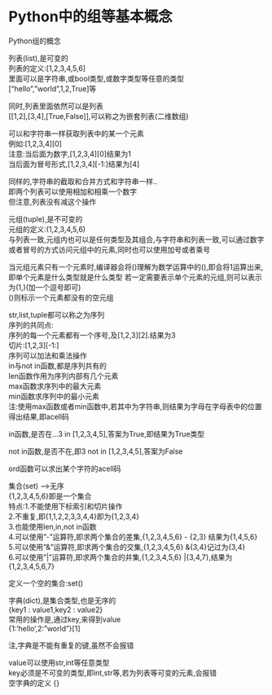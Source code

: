# Python中的组等基本概念

Python组的概念

列表(list),是可变的</br>
列表的定义:[1,2,3,4,5,6]</br>
里面可以是字符串,或bool类型,或数字类型等任意的类型</br>
[“hello”,”world”,1,2,True]等

同时,列表里面依然可以是列表</br>
[[1,2],[3,4],[True,False]],可以称之为嵌套列表(二维数组)

可以和字符串一样获取列表中的某一个元素</br>
例如:[1,2,3,4][0]</br>
注意:当后面为数字,[1,2,3,4][0]结果为1</br>
         当后面为冒号形式,[1,2,3,4][-1:]结果为[4]

同样的,字符串的截取和合并方式和字符串一样..</br>
即两个列表可以使用相加和相乘一个数字</br>
但注意,列表没有减这个操作

元组(tuple),是不可变的</br>
元组的定义:(1,2,3,4,5,6)</br>
与列表一致,元组内也可以是任何类型及其组合,与字符串和列表一致,可以通过数字或者冒号的方式访问元组中的元素,同时也可以使用加号或者乘号


当元组元素只有一个元素时,编译器会将()理解为数学运算中的(),即会将1运算出来,即单个元素是什么类型就是什么类型
若一定需要表示单个元素的元组,则可以表示为(1,)(加一个逗号即可)</br>
()则标示一个元素都没有的空元组

str,list,tuple都可以称之为序列</br>
序列的共同点:</br>
序列的每一个元素都有一个序号,及[1,2,3][2].结果为3</br>
切片:[1,2,3][-1:]</br>
序列可以加法和乘法操作</br>
in与not in函数,都是序列共有的</br>
len函数作用为序列内部有几个元素</br>
max函数求序列中的最大元素</br>
min函数求序列中的最小元素</br>
注:使用max函数或者min函数中,若其中为字符串,则结果为字母在字母表中的位置得出结果,即acell码

in函数,是否在…3 in [1,2,3,4,5],答案为True,即结果为True类型

not in函数,是否不在,即3 not in [1,2,3,4,5],答案为False

ord函数可以求出某个字符的acell码

集合(set)  —>无序</br>
{1,2,3,4,5,6}即是一个集合</br>
特点:1.不能使用下标索引和切片操作</br>
         2.不重复,即{1,1,2,2,3,3,4,4}即为{1,2,3,4}</br>
         3.也能使用len,in,not in函数</br>
         4.可以使用”-”运算符,即求两个集合的差集,{1,2,3,4,5,6} - {2,3} 结果为{1,4,5,6}</br>
         5.可以使用”&”运算符,即求两个集合的交集,{1,2,3,4,5,6} &{3,4}记过为{3,4}</br>
         6.可以使用”|”运算符,即求两个集合的并集,{1,2,3,4,5,6} |{3,4,7},结果为{1,2,3,4,5,6,7}

定义一个空的集合:set()

字典(dict),是集合类型,也是无序的</br>
{key1 : value1,key2 : value2}</br>
常用的操作是,通过key,来得到value</br>
{1:’hello’,2:”world”}[1]

注,字典是不能有重复的键,虽然不会报错

value可以使用str,int等任意类型</br>
key必须是不可变的类型,即int,str等,若为列表等可变的元素,会报错</br>
空字典的定义 {}